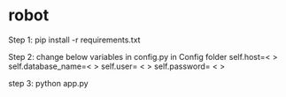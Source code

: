 # robot



Step 1: 
pip install -r requirements.txt

Step 2:
change below variables in config.py in Config folder 
self.host=< > 
self.database_name=< > 
self.user= < > 
self.password= < >

step 3:
python app.py



